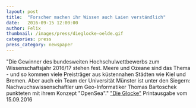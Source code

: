 ```yaml
---
layout: post
title:  "Forscher machen ihr Wissen auch Laien verständlich"
date:   2016-09-15 12:00:00
author: Felix
thumbnail: /images/press/dieglocke-oelde.gif
categories: press
press_category: newspaper
---
```

"Die Gewinner des bundesweiten Hochschulwettbewerbs zum Wissenschaftsjahr 2016/17 stehen fest. Meere und Ozeane sind das Thema - und so kommen viele Preisträger aus küstennahen Städten wie Kiel und Bremen. Aber auch ein Team der Universität Münster ist unter den Siegern: Nachwuchswissenschaftler um Geo-Informatiker Thomas Bartoschek punkteten mit ihrem Konzept "OpenSea"."
<a href="http://www.die-glocke.de/">"Die Glocke"</a> Printausgabe vom 15.09.2016
